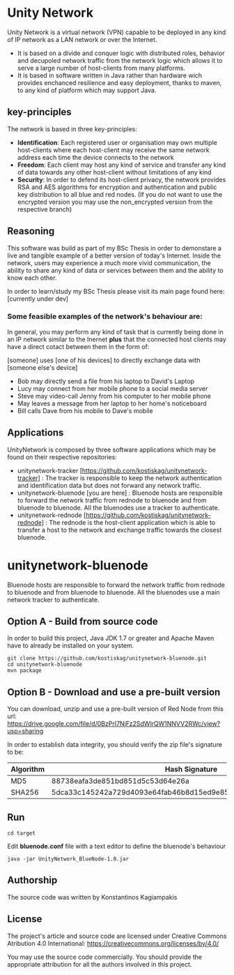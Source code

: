 # Unity Network
Unity Network is a virtual network (VPN) capable to be deployed in any kind of IP network as a LAN network or over the Internet.

* It is based on a divide and conquer logic with distributed roles, behavior and decupoled network traffic from the network logic which allows it to serve a large number of host-clients from many platforms.
* It is based in software written in Java rather than hardware wich provides enchanced resilience and easy deployment, thanks to maven, to any kind of platform which may support Java.

## key-principles
The network is based in three key-principles:

* **Identification**: Each registered user or organisation may own multiple host-clients where each host-client may receive the same network address each time the device connects to the network
* **Freedom**: Each client may host any kind of service and transfer any kind of data towards any other host-client without limitations of any kind
* **Security**: In order to defend its host-client privacy, the network provides RSA and AES algorithms for encryption and authentication and public key distribution to all blue and red nodes.
(If you do not want to use the encrypted version you may use the non_encrypted version from the respective branch)

## Reasoning
This software was build as part of my BSc Thesis in order to demonstare a live and tangible example of a better version of today's Internet. Inside the network, users may experience a much more vivid communication, the ability to share any kind of data or services between them and the ability to know each other. 

In order to learn/study my BSc Thesis please visit its main page found here:
[currently under dev]

### Some feasible examples of the network's behaviour are:
In general, you may perform any kind of task that is currently being done in an IP network similar to the Inernet
**plus** that the connected host clients may have a direct cotact between them in the form of:

[someone] uses [one of his devices] to directly exchange data with [someone else's device]
* Bob may directly send a file from his laptop to David's Laptop
* Lucy may connect from her mobile phone to a social media server
* Steve may video-call Jenny from his computer to her mobile phone
* May leaves a message from her laptop to her home's noticeboard
* Bill calls Dave from his mobile to Dave's mobile

## Applications
UnityNetwork is composed by three software applications which may be found on their respective repositories:
* unitynetwork-tracker  [https://github.com/kostiskag/unitynetwork-tracker] : The tracker is responsible to keep the network authentication and identification data but does not forward any network traffic.
* unitynetwork-bluenode [you are here] : Bluenode hosts are responsible to forward the network traffic from rednode to bluenode and from bluenode to bluenode. All the bluenodes use a tracker to authenticate.
* unitynetwork-rednode  [https://github.com/kostiskag/unitynetwork-rednode] : The rednode is the host-client application which is able to transfer a host to the network and exchange traffic towards the closest bluenode.

# unitynetwork-bluenode
Bluenode hosts are responsible to forward the network traffic from rednode to bluenode and from bluenode to bluenode. All the bluenodes use a main network tracker to authenticate.

## Option A - Build from source code
In order to build this project, Java JDK 1.7 or greater and Apache Maven have to already be installed on your system.
```
git clone https://github.com/kostiskag/unitynetwork-bluenode.git
cd unitynetwork-bluenode
mvn package
```

## Option B - Download and use a pre-built version
You can download, unzip and use a pre-built version of Red Node from this url:
https://drive.google.com/file/d/0BzPrI7NjFz2SdWlrQW1NNVV2RWc/view?usp=sharing

In order to establish data integrity, you should verify the zip file's signature to be:

| Algorithm | Hash Signature |
| --- | --- |
| MD5 | 88738eafa3de851bd851d5c53d64e26a |
| SHA256 | 5dca33c145242a729d4093e64fab46b8d15ed9e85c300877be959304d25b9b56 |

## Run
```
cd target
```
Edit **bluenode.conf** file with a text editor to define the bluenode's behaviour
```
java -jar UnityNetwork_BlueNode-1.0.jar 
```

## Authorship
The source code was written by Konstantinos Kagiampakis

## License
The project's article and source code are licensed under Creative Commons Atribution 4.0 International: https://creativecommons.org/licenses/by/4.0/

You may use the source code commercially. You should provide the appropriate attribution for all the authors involved in this project.
